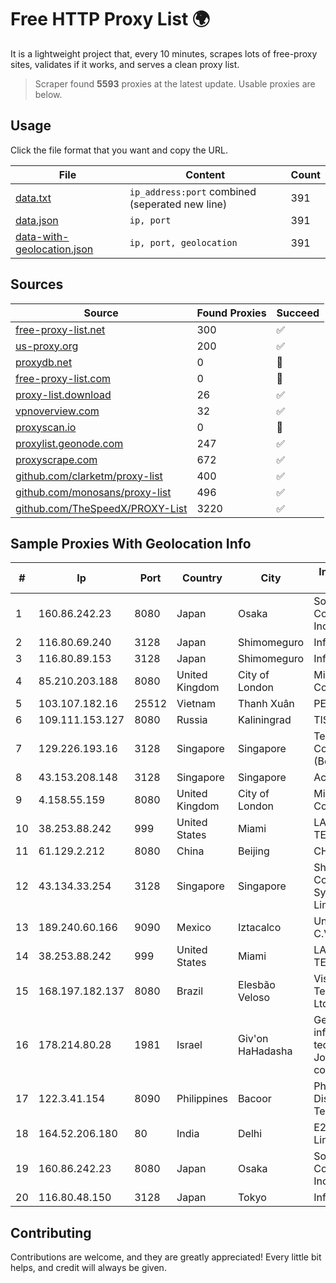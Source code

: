 
# Free HTTP Proxy List 🌍

It is a lightweight project that, every 10 minutes, scrapes lots of free-proxy sites, validates if it works, and serves a clean proxy list.


> Scraper found **5593** proxies at the latest update. Usable proxies are below.

## Usage

Click the file format that you want and copy the URL.


|File|Content|Count|
|----|-------|-----|
|[data.txt](https://raw.githubusercontent.com/themiralay/Proxy-List-World/master/data.txt)|`ip_address:port` combined (seperated new line)|391|
|[data.json](https://raw.githubusercontent.com/themiralay/Proxy-List-World/master/data.json)|`ip, port`|391|
|[data-with-geolocation.json](https://raw.githubusercontent.com/themiralay/Proxy-List-World/master/data-with-geolocation.json)|`ip, port, geolocation`|391|

## Sources

|Source|Found Proxies|Succeed|
|------|-------------|-------|
|[free-proxy-list.net](https://free-proxy-list.net)|300|✅|
|[us-proxy.org](https://www.us-proxy.org)|200|✅|
|[proxydb.net](http://proxydb.net)|0|🚫|
|[free-proxy-list.com](https://free-proxy-list.com/?page=&port=&type%5B%5D=http&type%5B%5D=https&up_time=0&search=Search)|0|🚫|
|[proxy-list.download](https://www.proxy-list.download/HTTP)|26|✅|
|[vpnoverview.com](https://vpnoverview.com/privacy/anonymous-browsing/free-proxy-servers)|32|✅|
|[proxyscan.io](https://www.proxyscan.io)|0|🚫|
|[proxylist.geonode.com](https://proxylist.geonode.com/api/proxy-list?limit=300&page=1&sort_by=lastChecked&sort_type=desc&protocols=http,https)|247|✅|
|[proxyscrape.com](https://api.proxyscrape.com/v2/?request=displayproxies&protocol=http&timeout=10000&country=all&ssl=all&anonymity=all)|672|✅|
|[github.com/clarketm/proxy-list](https://raw.githubusercontent.com/clarketm/proxy-list/master/proxy-list-raw.txt)|400|✅|
|[github.com/monosans/proxy-list](https://raw.githubusercontent.com/monosans/proxy-list/main/proxies/http.txt)|496|✅|
|[github.com/TheSpeedX/PROXY-List](https://raw.githubusercontent.com/TheSpeedX/PROXY-List/master/http.txt)|3220|✅|


## Sample Proxies With Geolocation Info

|#|Ip|Port|Country|City|Internet Service Provider|
|-|--|----|-------|----|-------------------------|
|1|160.86.242.23|8080|Japan|Osaka|Sony Network Communications Inc|
|2|116.80.69.240|3128|Japan|Shimomeguro|InfoSphere|
|3|116.80.89.153|3128|Japan|Shimomeguro|InfoSphere|
|4|85.210.203.188|8080|United Kingdom|City of London|Microsoft Corporation|
|5|103.107.182.16|25512|Vietnam|Thanh Xuân|PEGA|
|6|109.111.153.127|8080|Russia|Kaliningrad|TIS-DIALOG|
|7|129.226.193.16|3128|Singapore|Singapore|Tencent Cloud Computing (Beijing) Co|
|8|43.153.208.148|3128|Singapore|Singapore|Aceville Pte.ltd|
|9|4.158.55.159|8080|United Kingdom|City of London|Microsoft Corporation|
|10|38.253.88.242|999|United States|Miami|LAUAM MEGARED TELECOM, S.R.L.|
|11|61.129.2.212|8080|China|Beijing|CHINANET|
|12|43.134.33.254|3128|Singapore|Singapore|Shenzhen Tencent Computer Systems Company Limited|
|13|189.240.60.166|9090|Mexico|Iztacalco|Uninet S.A. de C.V.|
|14|38.253.88.242|999|United States|Miami|LAUAM MEGARED TELECOM, S.R.L.|
|15|168.197.182.137|8080|Brazil|Elesbão Veloso|Vision Connect Telecomunicaçoes Ltda Me|
|16|178.214.80.28|1981|Israel|Giv'on HaHadasha|Gemzo information technology Private Joint-Stock company|
|17|122.3.41.154|8090|Philippines|Bacoor|Philippine Long Distance Telephone Co.|
|18|164.52.206.180|80|India|Delhi|E2E Networks Limited|
|19|160.86.242.23|8080|Japan|Osaka|Sony Network Communications Inc|
|20|116.80.48.150|3128|Japan|Tokyo|InfoSphere|



## Contributing

Contributions are welcome, and they are greatly appreciated! Every
little bit helps, and credit will always be given.


